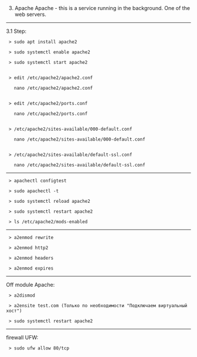 
## ################################################################
3. Apache
Apache - this is a service running in the background. One of the web servers. 

---------------------------------------------------------------------------------
   3.1 Step:

	 > sudo apt install apache2
  
	 > sudo systemctl enable apache2
  
	 > sudo systemctl start apache2
  
	 
	 > edit /etc/apache2/apache2.conf
  
	   nano /etc/apache2/apache2.conf
    	
	   
	 > edit /etc/apache2/ports.conf
  
	   nano /etc/apache2/ports.conf
    	
	   	 
	 > /etc/apache2/sites-available/000-default.conf
  
	   nano /etc/apache2/sites-available/000-default.conf
    	
	   
	 > /etc/apache2/sites-available/default-ssl.conf
  
	   nano /etc/apache2/sites-available/default-ssl.conf   

---------------------------------------------------------------------------------
	 > apachectl configtest
  
	 > sudo apachectl -t
  
	 > sudo systemctl reload apache2
  
	 > sudo systemctl restart apache2
  
	 > ls /etc/apache2/mods-enabled
  
---------------------------------------------------------------------------------

   	 > a2enmod rewrite
   
	 > a2enmod http2
   
	 > a2enmod headers
   
	 > a2enmod expires
  

---------------------------------------------------------------------------------
   Off module Apache:

	 > a2dismod 
	 
	 > a2ensite test.com (Только по необходимости "Подключаем виртуальный хост")
  
	 > sudo systemctl restart apache2
  

---------------------------------------------------------------------------------
   firewall UFW:
   
     > sudo ufw allow 80/tcp
